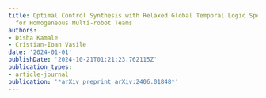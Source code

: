 ```yaml
---
title: Optimal Control Synthesis with Relaxed Global Temporal Logic Specifications
  for Homogeneous Multi-robot Teams
authors:
- Disha Kamale
- Cristian-Ioan Vasile
date: '2024-01-01'
publishDate: '2024-10-21T01:21:23.762115Z'
publication_types:
- article-journal
publication: '*arXiv preprint arXiv:2406.01848*'
---
```


